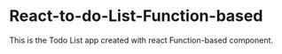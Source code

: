 # React-to-do-List-Function-based
This is the Todo List app created with react Function-based component.
